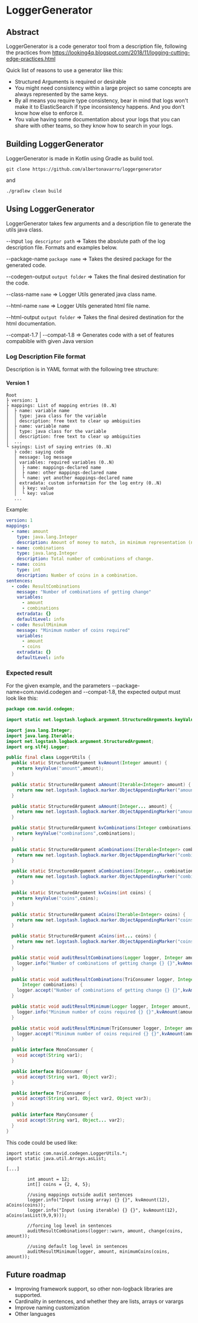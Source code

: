 # LoggerGenerator

## Abstract
LoggerGenerator is a code generator tool from a description file, following the practices from https://looking4q.blogspot.com/2018/11/logging-cutting-edge-practices.html 

Quick list of reasons to use a generator like this:

* Structured Arguments is required or desirable
* You might need consistency within a large project so same concepts are always represented by the same keys.
* By all means you require type consistency, bear in mind that logs won't make it to ElasticSearch if type inconsistency happens. And you don't know how else to enforce it.
* You value having some documentation about your logs that you can share with other teams, so they know how to search in your logs.

## Building LoggerGenerator
LoggerGenerator is made in Kotlin using Gradle as build tool.

`git clone https://github.com/albertonavarro/loggergenerator`

and 

`./gradlew clean build` 

## Using LoggerGenerator

LoggerGenerator takes few arguments and a description file to generate the utils java class.

--input `log descriptor path` => Takes the absolute path of the log description file. Formats and examples below.

--package-name `package name` => Takes the desired package for the generated code.

--codegen-output `output folder` => Takes the final desired destination for the code.

--class-name `name` => Logger Utils generated java class name.

--html-name `name` => Logger Utils generated html file name.

--html-output `output folder` => Takes the final desired destination for the html documentation.

--compat-1.7 | --compat-1.8 => Generates code with a set of features compabible with given Java version

### Log Description File format

Description is in YAML format with the following tree structure:

#### Version 1

```
Root
├ version: 1
├ mappings: List of mapping entries (0..N)
│  ├ name: variable name
│  │ type: java class for the variable
│  │ description: free text to clear up ambiguities
│  ├ name: variable name
│  │ type: java class for the variable
│  │ description: free text to clear up ambiguities
│  ...
└ sayings: List of saying entries (0..N)
   ├ code: saying code
   │ message: log message
   │ variables: required variables (0..N)
   │  ├ name: mappings-declared name
   │  ├ name: other mappings-declared name
   │  └ name: yet another mappings-declared name
   │ extradata: custom information for the log entry (0..N)
   │  ├ key: value
   │  └ key: value
   ...
```
     
Example:

```yaml
version: 1
mappings:
  - name: amount
    type: java.lang.Integer
    description: Amount of money to match, in minimum representation (no decimals).
  - name: combinations
    type: java.lang.Integer
    description: Total number of combinations of change.
  - name: coins
    type: int
    description: Number of coins in a combination.
sentences:
  - code: ResultCombinations
    message: "Number of combinations of getting change"
    variables:
      - amount
      - combinations
    extradata: {}
    defaultLevel: info
  - code: ResultMinimum
    message: "Minimum number of coins required"
    variables:
      - amount
      - coins
    extradata: {}
    defaultLevel: info
```

### Expected result

For the given example, and the parameters --package-name=com.navid.codegen and --compat-1.8, the expected output must look like this:

```java
package com.navid.codegen;

import static net.logstash.logback.argument.StructuredArguments.keyValue;

import java.lang.Integer;
import java.lang.Iterable;
import net.logstash.logback.argument.StructuredArgument;
import org.slf4j.Logger;

public final class LoggerUtils {
  public static StructuredArgument kvAmount(Integer amount) {
    return keyValue("amount",amount);
  }

  public static StructuredArgument aAmount(Iterable<Integer> amount) {
    return new net.logstash.logback.marker.ObjectAppendingMarker("amount",amount);
  }

  public static StructuredArgument aAmount(Integer... amount) {
    return new net.logstash.logback.marker.ObjectAppendingMarker("amount",amount);
  }

  public static StructuredArgument kvCombinations(Integer combinations) {
    return keyValue("combinations",combinations);
  }

  public static StructuredArgument aCombinations(Iterable<Integer> combinations) {
    return new net.logstash.logback.marker.ObjectAppendingMarker("combinations",combinations);
  }

  public static StructuredArgument aCombinations(Integer... combinations) {
    return new net.logstash.logback.marker.ObjectAppendingMarker("combinations",combinations);
  }

  public static StructuredArgument kvCoins(int coins) {
    return keyValue("coins",coins);
  }

  public static StructuredArgument aCoins(Iterable<Integer> coins) {
    return new net.logstash.logback.marker.ObjectAppendingMarker("coins",coins);
  }

  public static StructuredArgument aCoins(int... coins) {
    return new net.logstash.logback.marker.ObjectAppendingMarker("coins",coins);
  }

  public static void auditResultCombinations(Logger logger, Integer amount, Integer combinations) {
    logger.info("Number of combinations of getting change {} {}",kvAmount(amount),kvCombinations(combinations));
  }

  public static void auditResultCombinations(TriConsumer logger, Integer amount,
      Integer combinations) {
    logger.accept("Number of combinations of getting change {} {}",kvAmount(amount),kvCombinations(combinations));
  }

  public static void auditResultMinimum(Logger logger, Integer amount, int coins) {
    logger.info("Minimum number of coins required {} {}",kvAmount(amount),kvCoins(coins));
  }

  public static void auditResultMinimum(TriConsumer logger, Integer amount, int coins) {
    logger.accept("Minimum number of coins required {} {}",kvAmount(amount),kvCoins(coins));
  }

  public interface MonoConsumer {
    void accept(String var1);
  }

  public interface BiConsumer {
    void accept(String var1, Object var2);
  }

  public interface TriConsumer {
    void accept(String var1, Object var2, Object var3);
  }

  public interface ManyConsumer {
    void accept(String var1, Object... var2);
  }
}
```

This code could be used like:

```
import static com.navid.codegen.LoggerUtils.*;
import static java.util.Arrays.asList;

[...]

        int amount = 12;
        int[] coins = {2, 4, 5};
        
        //using mappings outside audit sentences
        logger.info("Input (using array) {} {}", kvAmount(12), aCoins(coins));
        logger.info("Input (using iterable) {} {}", kvAmount(12), aCoins(asList(9,9,9)));

        //forcing log level in sentences
        auditResultCombinations(logger::warn, amount, change(coins, amount));

        //using default log level in sentences
        auditResultMinimum(logger, amount, minimumCoins(coins, amount));
```

## Future roadmap

* Improving framework support, so other non-logback libraries are supported.
* Cardinality in sentences, and whether they are lists, arrays or varargs
* Improve naming customization
* Other languages
